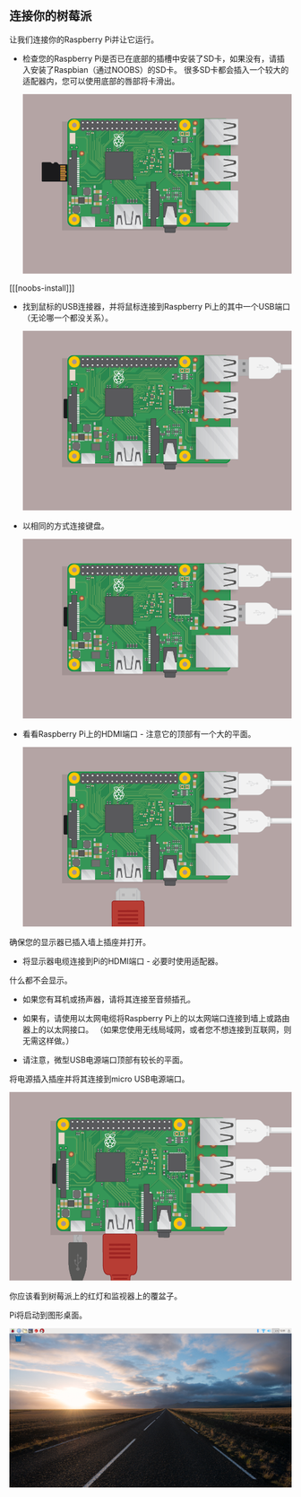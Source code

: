 ## 连接你的树莓派

让我们连接你的Raspberry Pi并让它运行。

+ 检查您的Raspberry Pi是否已在底部的插槽中安装了SD卡，如果没有，请插入安装了Raspbian（通过NOOBS）的SD卡。 很多SD卡都会插入一个较大的适配器内，您可以使用底部的唇部将卡滑出。
    
    ![截图](images/pi-sd.png)

[[[noobs-install]]]

+ 找到鼠标的USB连接器，并将鼠标连接到Raspberry Pi上的其中一个USB端口（无论哪一个都没关系）。
    
    ![截图](images/pi-mouse.png)

+ 以相同的方式连接键盘。
    
    ![截图](images/pi-keyboard.png)

+ 看看Raspberry Pi上的HDMI端口 - 注意它的顶部有一个大的平面。
    
    ![截图](images/pi-hdmi.png)

确保您的显示器已插入墙上插座并打开。

+ 将显示器电缆连接到Pi的HDMI端口 - 必要时使用适配器。

什么都不会显示。

+ 如果您有耳机或扬声器，请将其连接至音频插孔。

+ 如果有，请使用以太网电缆将Raspberry Pi上的以太网端口连接到墙上或路由器上的以太网接口。 （如果您使用无线局域网，或者您不想连接到互联网，则无需这样做。）

+ 请注意，微型USB电源端口顶部有较长的平面。

将电源插入插座并将其连接到micro USB电源端口。

![截图](images/pi-power.png)

你应该看到树莓派上的红灯和监视器上的覆盆子。

Pi将启动到图形桌面。

![截图](images/pi-desktop.png)